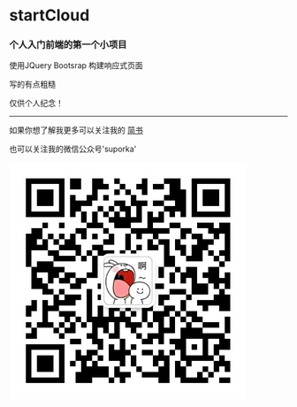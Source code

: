 # startCloud

### 个人入门前端的第一个小项目

使用JQuery Bootsrap 构建响应式页面

写的有点粗糙

仅供个人纪念！

-----------------------------------------------------------------------------------------------------
如果你想了解我更多可以关注我的 [简书](http://www.jianshu.com/u/ef4f2ba10608)

也可以关注我的微信公众号'suporka'


![小皮咖](https://raw.githubusercontent.com/zxpsuper/picture/master/suporka.jpg)
